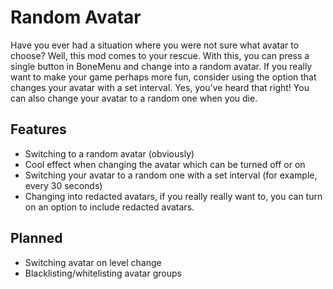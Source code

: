 # Random Avatar

Have you ever had a situation where you were not sure what avatar to choose? Well, this mod comes to your rescue. With this, you can press a single button in BoneMenu and change into a random avatar.
If you really want to make your game perhaps more fun, consider using the option that changes your avatar with a set interval. Yes, you've heard that right! You can also change your avatar to a random one when you die.

## Features

- Switching to a random avatar (obviously)
- Cool effect when changing the avatar which can be turned off or on
- Switching your avatar to a random one with a set interval (for example, every 30 seconds)
- Changing into redacted avatars, if you really really want to, you can turn on an option to include redacted avatars.

## Planned

- Switching avatar on level change
- Blacklisting/whitelisting avatar groups

